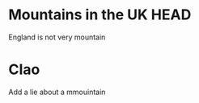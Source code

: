 Mountains in the UK
 HEAD
===================
England is not very mountain

CIao
=======
 Add a lie about a mmouintain
